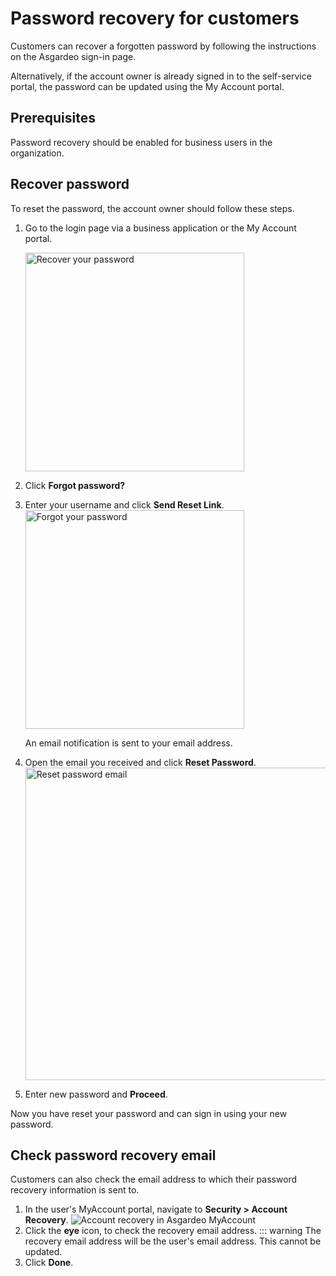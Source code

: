 # Password recovery for customers

<a :href="$withBase('/guides/users/manage-customers/')">Customers</a> can recover a forgotten password by following the instructions on the Asgardeo sign-in page.

Alternatively, if the account owner is already signed in to the self-service portal, the password can be updated <a :href="$withBase('/guides/user-self-service/change-password/')">using the My Account portal</a>. 

## Prerequisites

<a :href="$withBase('/guides/user-accounts/password-recovery/')">Password recovery</a> should be enabled for business users in the organization.

## Recover password

To reset the password, the account owner should follow these steps. 

1. Go to the login page via a business application or the <a :href="$withBase('/guides/user-self-service/customer-self-service-portal/')">My Account portal</a>.

   <img :src="$withBase('/assets/img/guides/organization/self-service/customer/recover-your-password.png')" width="350" alt="Recover your password">

2. Click **Forgot password?**
3. Enter your username and click **Send Reset Link**.
   <img :src="$withBase('/assets/img/guides/organization/self-service/customer/forgot-your-password.png')" width="350" alt="Forgot your password">

   An email notification is sent to your email address. 

4. Open the email you received and click **Reset Password**.
   <img :src="$withBase('/assets/img/guides/organization/self-service/customer/reset-password-email.png')" width="500" alt="Reset password email">
5. Enter new password and **Proceed**.

Now you have reset your password and can sign in using your new password.

## Check password recovery email
Customers can also check the email address to which their password recovery information is sent to.

1. In the user's MyAccount portal, navigate to **Security > Account Recovery**.
    <img :src="$withBase('/assets/img/guides/users/account-recovery.png')" alt="Account recovery in Asgardeo MyAccount">
2. Click the **eye** icon, to check the recovery email address.
   ::: warning The recovery email address will be the user's email address. This cannot be updated.
3. Click **Done**.
